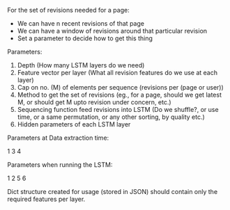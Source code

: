 

For the set of revisions needed for a page:

* We can have n recent revisions of that page
* We can have a window of revisions around that particular revision
* Set a parameter to decide how to get this thing

Parameters:

1. Depth (How many LSTM layers do we need)
2. Feature vector per layer (What all revision features do we use at each layer)
3. Cap on no. (M) of elements per sequence (revisions per (page or user))
4. Method to get the set of revisions (eg., for a page, should we get latest M, or should get M upto revision under concern, etc.)
5. Sequencing function feed revisions into LSTM (Do we shuffle?, or use time, or a same permutation, or any other sorting, by quality etc.) 
6. Hidden parameters of each LSTM layer

Parameters at Data extraction time:

1
3
4


Parameters when running the LSTM:

1
2
5
6


Dict structure created for usage (stored in JSON) should contain only the required features per layer.

